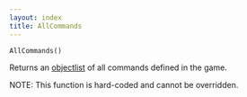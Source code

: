 ```yaml
---
layout: index
title: AllCommands
---
```


    AllCommands()

Returns an [objectlist](../types/objectlist.html) of all commands defined in the game.

NOTE: This function is hard-coded and cannot be overridden.
